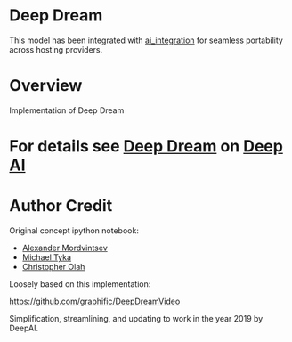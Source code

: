 # Deep Dream

This model has been integrated with [ai_integration](https://github.com/deepai-org/ai_integration/blob/master/README.md) for seamless portability across hosting providers.

# Overview

Implementation of Deep Dream

# For details see [Deep Dream](https://deepai.org/machine-learning-model/deepdream) on [Deep AI](https://deepai.org)

# Author Credit

Original concept ipython notebook:

* [Alexander Mordvintsev](mailto:moralex@google.com)
* [Michael Tyka](https://www.twitter.com/mtyka)
* [Christopher Olah](mailto:colah@google.com)

Loosely based on this implementation:

https://github.com/graphific/DeepDreamVideo

Simplification, streamlining, and updating to work in the year 2019 by DeepAI.
